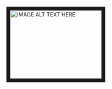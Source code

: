 <a href="http://www.youtube.com/watch?feature=player_embedded&v=19PPyRr8J-0" target="_blank"><img src="http://img.youtube.com/vi/19PPyRr8J-0/0.jpg" alt="IMAGE ALT TEXT HERE" width="240" height="180" border="10" /></a>
